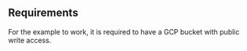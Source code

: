## Requirements

For the example to work, it is required to have a GCP bucket with public write access. 